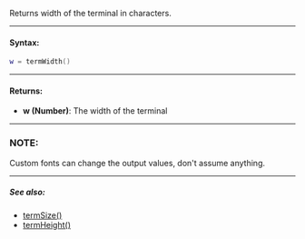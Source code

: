 Returns width of the terminal in characters.

---

#### Syntax:
```lua
w = termWidth()
```

---

#### Returns:

* **w (Number)**: The width of the terminal

---

### NOTE:

Custom fonts can change the output values, don't assume anything.

---

##### See also:

* [termSize()](termSize.md)
* [termHeight()](termHeight.md)